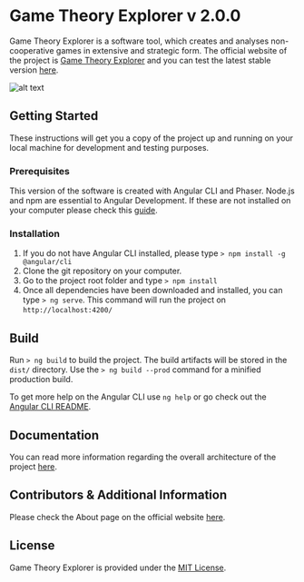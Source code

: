 # Game Theory Explorer v 2.0.0  
  
Game Theory Explorer is  a software tool, which creates and analyses non-cooperative games in extensive and strategic form.  The official website of the project is [Game Theory Explorer](http://test.logos.bg) and you can test the latest stable version [here](http://app.test.logos.bg).

![alt text](https://lh5.googleusercontent.com/B6rwV0wmt2QYVEIdVZA8FEZpE8MENnzZebVglVnOXA00dGU9aXkWaBRbp9on_ODiRCb0Cx4WOKNRhX6zH0r7=w1920-h969)
  
## Getting Started  
  
These instructions will get you a copy of the project up and running on your local machine for development and testing purposes.   
  
### Prerequisites  
  
This version of the software is created with Angular CLI and Phaser. Node.js and npm are essential to Angular Development.  If these are not installed on your computer please check this [guide](https://docs.npmjs.com/getting-started/installing-node).   
  
### Installation  
1. If you do not have Angular CLI installed, please type `> npm install -g @angular/cli`
2. Clone the git repository on your computer. 
3. Go to the project root folder and type `> npm install`
4. Once all dependencies have been downloaded and installed, you can type `> ng serve`. This command will run the project on `http://localhost:4200/ `

## Build
  
Run `> ng build` to build the project. The build artifacts will be stored in the `dist/` directory. Use the `> ng build --prod` command for a minified production build.  
    
To get more help on the Angular CLI use `ng help` or go check out the [Angular CLI README](https://github.com/angular/angular-cli/blob/master/README.md).

##  Documentation
You can read more information regarding the overall architecture of the project [here](http://test.logos.bg/docs).

## Contributors & Additional Information
Please check the About page on the official website [here](http://test.logos.bg/about).

## License
Game Theory Explorer is provided under the [MIT License](https://opensource.org/licenses/MIT).
